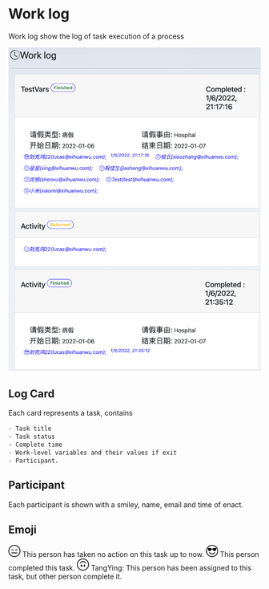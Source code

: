 # Work log

Work log show the log of task execution of a process

![work log](../img/worklog.png)

## Log Card

Each card represents a task, contains

    - Task title
    - Task status
    - Complete time
    - Work-level variables and their values if exit
    - Participant.

## Participant

Each participant is shown with a smiley, name, email and time of enact.

## Emoji

<img src="../img/svg/icon/emoji-expressionless.svg" width="24"/>
This person has taken no action on this task up to now.

<img src="../img/svg/icon/emoji-sunglasses.svg" width="24"/>
This person completed this task.

<img src="../img/svg/icon/emoji-smile-upside-down.svg" width="24"/>
TangYing: This person has been assigned to this task, but other person complete it.
